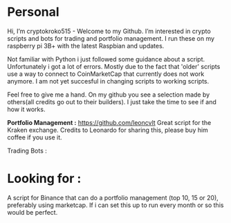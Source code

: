 # Personal
Hi, I’m cryptokroko515 - Welcome to my Github. I’m interested in crypto scripts and bots for trading and portfolio management. I run these on my raspberry pi 3B+ with the latest Raspbian and updates.

Not familiar with Python i just followed some guidance about a script. Unfortunately i got a lot of errors. Mostly due to the fact that 'older' scripts use a way to connect to CoinMarketCap that currently does not work anymore. I am not yet succesful in changing scripts to working scripts.

Feel free to give me a hand. On my github you see a selection made by others(all credits go out to their builders). 
I just take the time to see if and how it works. 

**Portfolio Management :**
https://github.com/leoncvlt Great script for the Kraken exchange. Credits to Leonardo for sharing this, please buy him coffee if you use it.

Trading Bots :

# Looking for :
A script for Binance that can do a portfolio management (top 10, 15 or 20), preferably using marketcap. If i can set this up to run every month or so this would be perfect.


<!---
cryptokroko515/cryptokroko515 is a ✨ special ✨ repository because its `README.md` (this file) appears on your GitHub profile.
You can click the Preview link to take a look at your changes.
--->
